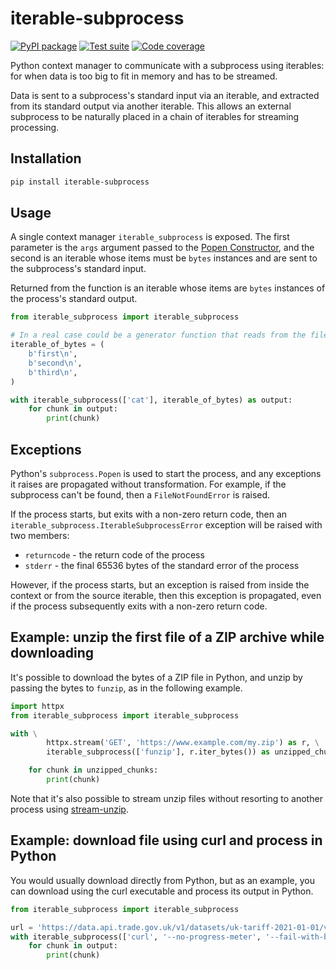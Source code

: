 # iterable-subprocess

[![PyPI package](https://img.shields.io/pypi/v/iterable-subprocess?label=PyPI%20package&color=%234c1)](https://pypi.org/project/iterable-subprocess/) [![Test suite](https://img.shields.io/github/actions/workflow/status/uktrade/iterable-subprocess/test.yml?label=Test%20suite)](https://github.com/uktrade/iterable-subprocess/actions/workflows/test.yml) [![Code coverage](https://img.shields.io/codecov/c/github/uktrade/iterable-subprocess?label=Code%20coverage)](https://app.codecov.io/gh/uktrade/iterable-subprocess)

Python context manager to communicate with a subprocess using iterables: for when data is too big to fit in memory and has to be streamed.

Data is sent to a subprocess's standard input via an iterable, and extracted from its standard output via another iterable. This allows an external subprocess to be naturally placed in a chain of iterables for streaming processing.


## Installation

```bash
pip install iterable-subprocess
```


## Usage

A single context manager `iterable_subprocess` is exposed. The first parameter is the `args` argument passed to the [Popen Constructor](https://docs.python.org/3/library/subprocess.html#popen-constructor), and the second is an iterable whose items must be `bytes` instances and are sent to the subprocess's standard input.

Returned from the function is an iterable whose items are `bytes` instances of the process's standard output.

```python
from iterable_subprocess import iterable_subprocess

# In a real case could be a generator function that reads from the filesystem or the network
iterable_of_bytes = (
    b'first\n',
    b'second\n',
    b'third\n',
)

with iterable_subprocess(['cat'], iterable_of_bytes) as output:
    for chunk in output:
        print(chunk)
```


## Exceptions

Python's `subprocess.Popen` is used to start the process, and any exceptions it raises are propagated without transformation. For example, if the subprocess can't be found, then a `FileNotFoundError` is raised.

If the process starts, but exits with a non-zero return code, then an `iterable_subprocess.IterableSubprocessError` exception will be raised with two members:

- `returncode` - the return code of the process
- `stderr` - the final 65536 bytes of the standard error of the process

However, if the process starts, but an exception is raised from inside the context or from the source iterable, then this exception is propagated, even if the process subsequently exits with a non-zero return code.


## Example: unzip the first file of a ZIP archive while downloading

It's possible to download the bytes of a ZIP file in Python, and unzip by passing the bytes to `funzip`, as in the following example.

```python
import httpx
from iterable_subprocess import iterable_subprocess

with \
        httpx.stream('GET', 'https://www.example.com/my.zip') as r, \
        iterable_subprocess(['funzip'], r.iter_bytes()) as unzipped_chunks:

    for chunk in unzipped_chunks:
        print(chunk)
```

Note that it's also possible to stream unzip files without resorting to another process using [stream-unzip](https://github.com/uktrade/stream-unzip).


## Example: download file using curl and process in Python

You would usually download directly from Python, but as an example, you can download using the curl executable and process its output in Python.

```python
from iterable_subprocess import iterable_subprocess

url = 'https://data.api.trade.gov.uk/v1/datasets/uk-tariff-2021-01-01/versions/v3.0.212/tables/measures-on-declarable-commodities/data?format=csv'
with iterable_subprocess(['curl', '--no-progress-meter', '--fail-with-body', url], ()) as output:
    for chunk in output:
        print(chunk)
```

